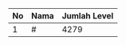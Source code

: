 | No | Nama            | Jumlah Level |
|----|-----------------|--------------|
| 1  | #    |    4279        |
